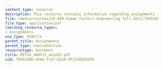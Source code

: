 ```yaml
---
content_type: resource
description: This resource contains information regarding assignments.
file: /media/courses/16-400-human-factors-engineering-fall-2011/7d543d8be68efcefb5100f13389d5d30_MIT16_400F11_assn02.pdf
file_type: application/pdf
learning_resource_types:
- Assignments
ocw_type: OCWFile
parent_title: Assignments
parent_type: CourseSection
resourcetype: Document
title: MIT16_400F11_assn02.pdf
uid: 7d543d8b-e68e-fcef-b510-0f13389d5d30
---
```

